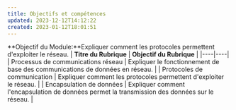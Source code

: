 ```yaml
---
title: Objectifs et compétences
updated: 2023-12-12T14:12:22
created: 2023-01-12T18:01:51
---
```


**Objectif du Module:**Expliquer comment les protocoles permettent d'exploiter le réseau.
| **Titre du Rubrique** | **Objectif du Rubrique** |
|----|----|
| Processus de communications réseau | Expliquer le fonctionnement de base des communications de données en réseau. |
| Protocoles de communication | Expliquer comment les protocoles permettent d'exploiter le réseau. |
| Encapsulation de données | Expliquer comment l'encapsulation de données permet la transmission des données sur le réseau. |
